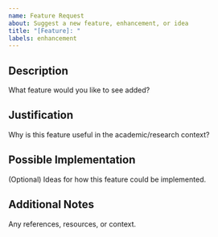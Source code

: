 ```yaml
---
name: Feature Request
about: Suggest a new feature, enhancement, or idea
title: "[Feature]: "
labels: enhancement
---
```


## Description
What feature would you like to see added?

## Justification
Why is this feature useful in the academic/research context?

## Possible Implementation
(Optional) Ideas for how this feature could be implemented.

## Additional Notes
Any references, resources, or context.
